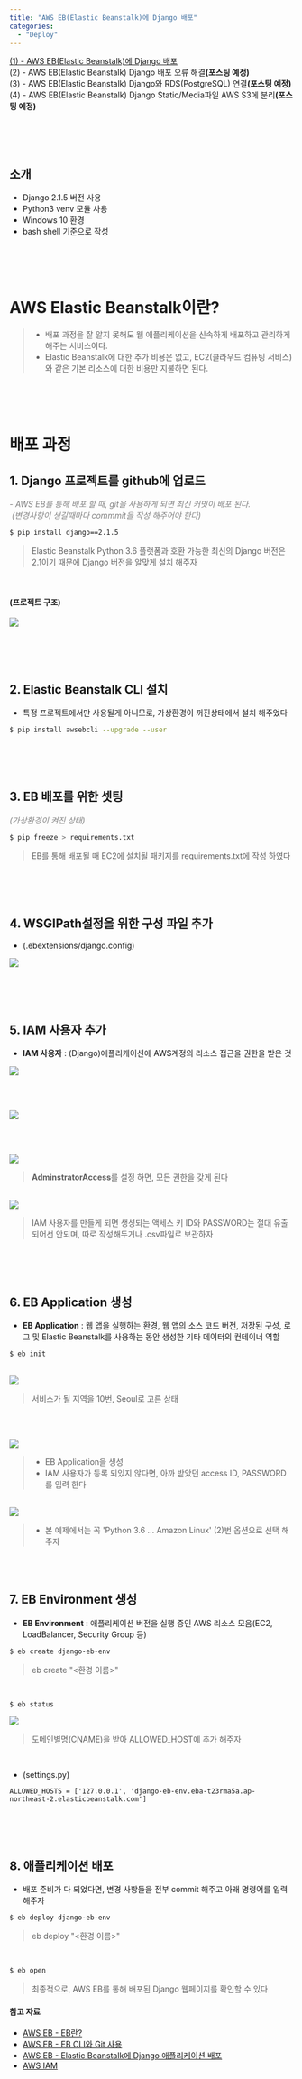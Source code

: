 ```yaml
---
title: "AWS EB(Elastic Beanstalk)에 Django 배포"
categories: 
  - "Deploy"
---
```


<a href="">(1) - AWS EB(Elastic Beanstalk)에 Django 배포</a><br>
(2) - AWS EB(Elastic Beanstalk) Django 배포 오류 해결<strong>(포스팅 예정)</strong><br>
(3) - AWS EB(Elastic Beanstalk) Django와 RDS(PostgreSQL) 연결<strong>(포스팅 예정)</strong><br>
(4) - AWS EB(Elastic Beanstalk) Django Static/Media파일 AWS S3에 분리<strong>(포스팅 예정)</strong><br>

<br><br><br>

## 소개
* Django 2.1.5 버전 사용
* Python3 venv 모듈 사용
* Windows 10 환경
* bash shell 기준으로 작성

<br><br><br>

# AWS Elastic Beanstalk이란?

> * 배포 과정을 잘 알지 못해도 웹 애플리케이션을 신속하게 배포하고 관리하게 해주는 서비스이다.
> * Elastic Beanstalk에 대한 추가 비용은 없고, EC2(클라우드 컴퓨팅 서비스)와 같은 기본 리소스에 대한 비용만 지불하면 된다.

<br><br><br>





# 배포 과정

## 1. Django 프로젝트를 github에 업로드

<em style="color:gray;">- AWS EB를 통해 배포 할 때, git을 사용하게 되면 최신 커밋이 배포 된다.</em>
<br>
<em style="color:gray;">&nbsp;(변경사항이 생길때마다 commmit을 작성 해주어야 한다)</em>

```bash
$ pip install django==2.1.5
```

> Elastic Beanstalk Python 3.6 플랫폼과 호환 가능한 최신의 Django 버전은 2.1이기 때문에 Django 버전을 알맞게 설치 해주자

<br>

#### (프로젝트 구조)
<img src="/assets/images/deploy/2021-02-01-aws_eb_django_deploy/first_project.JPG">

<br><br><br>


## 2. Elastic Beanstalk CLI 설치

* 특정 프로젝트에서만 사용될게 아니므로, 가상환경이 꺼진상태에서 설치 해주었다

```bash
$ pip install awsebcli --upgrade --user
```

<br><br><br>


## 3. EB 배포를 위한 셋팅

<em style="color: gray ;font-weight:normal;">(가상환경이 켜진 상태)</em>

```bash
$ pip freeze > requirements.txt
```
> EB를 통해 배포될 때 EC2에 설치될 패키지를 requirements.txt에 작성 하였다

<br><br><br>


## 4. WSGIPath설정을 위한 구성 파일 추가

* (.ebextensions/django.config)

<img src="/assets/images/deploy/2021-02-01-aws_eb_django_deploy/wsgipath.png">

<br><br><br>


## 5. IAM 사용자 추가

* <strong>IAM 사용자</strong> : (Django)애플리케이션에 AWS계정의 리소스 접근을 권한을 받은 것

<img src="/assets/images/deploy/2021-02-01-aws_eb_django_deploy/iam1.png">

<br><br>

<img src="/assets/images/deploy/2021-02-01-aws_eb_django_deploy/iam2.png">

<br><br>

<img src="/assets/images/deploy/2021-02-01-aws_eb_django_deploy/iam3.png">

> <strong>AdminstratorAccess</strong>를 설정 하면, 모든 권한을 갖게 된다

<br>

<img src="/assets/images/deploy/2021-02-01-aws_eb_django_deploy/iam4.png">

> IAM 사용자를 만들게 되면 생성되는 액세스 키 ID와 PASSWORD는 절대 유출되어선 안되며, 따로 작성해두거나 .csv파일로 보관하자

<br><br><br>


## 6. EB Application 생성

* <strong>EB Application</strong> : 웹 앱을 실행하는 환경, 웹 앱의 소스 코드 버전, 저장된 구성, 로그 및 Elastic Beanstalk를 사용하는 동안 생성한 기타 데이터의 컨테이너 역할

```bash
$ eb init
```

<br>  

<img src="/assets/images/deploy/2021-02-01-aws_eb_django_deploy/region.png">

> 서비스가 될 지역을 10번, Seoul로 고른 상태

<br><br>

<img src="/assets/images/deploy/2021-02-01-aws_eb_django_deploy/createapp.png">

> * EB Application을 생성
> * IAM 사용자가 등록 되있지 않다면, 아까 받았던 access ID, PASSWORD를 입력 한다

<br>

<img src="/assets/images/deploy/2021-02-01-aws_eb_django_deploy/pythonset.png">

> * 본 예제에서는 꼭 'Python 3.6 ... Amazon Linux' (2)번 옵션으로 선택 해주자

<br><br>


## 7. EB Environment 생성

* <strong>EB Environment</strong> : 애플리케이션 버전을 실행 중인 AWS 리소스 모음(EC2, LoadBalancer, Security Group 등)

```bash
$ eb create django-eb-env
```

> eb create "\<환경 이름\>"

<br>

```bash
$ eb status
```

<img src="/assets/images/deploy/2021-02-01-aws_eb_django_deploy/status.png">

> 도메인별명(CNAME)을 받아 ALLOWED_HOST에 추가 해주자

<br>

* (settings.py)

```
ALLOWED_HOSTS = ['127.0.0.1', 'django-eb-env.eba-t23rma5a.ap-northeast-2.elasticbeanstalk.com']
```

<br><br><br>


## 8. 애플리케이션 배포

* 배포 준비가 다 되었다면, 변경 사항들을 전부 commit 해주고 아래 명령어를 입력 해주자

```bash
$ eb deploy django-eb-env
```

> eb deploy "\<환경 이름\>"

<br>

```bash
$ eb open
```

> 최종적으로, AWS EB를 통해 배포된 Django 웹페이지를 확인할 수 있다



#### 참고 자료
* <a href="https://docs.aws.amazon.com/ko_kr/elasticbeanstalk/latest/dg/Welcome.html" target="_blank">AWS EB - EB란?</a>
* <a href="https://docs.aws.amazon.com/ko_kr/elasticbeanstalk/latest/dg/eb3-cli-git.html" target="_blank">AWS EB - EB CLI와 Git 사용</a>
* <a href="https://docs.aws.amazon.com/ko_kr/elasticbeanstalk/latest/dg/create-deploy-python-django.html" target="_blank">AWS EB - Elastic Beanstalk에 Django 애플리케이션 배포</a>
* <a href="https://docs.aws.amazon.com/ko_kr/IAM/latest/UserGuide/introduction.html" target="_blank">AWS IAM</a>

